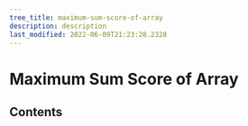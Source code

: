 ```yaml
---
tree_title: maximum-sum-score-of-array
description: description
last_modified: 2022-06-09T21:23:28.2328
---
```


# Maximum Sum Score of Array

## Contents
